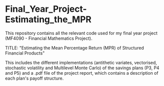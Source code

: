 # Final_Year_Project-Estimating_the_MPR
This repository contains all the relevant code used for my final year project (MF4090 - Financial Mathematics Project).

TITLE: "Estimating the Mean Percentage Return (MPR) of Structured Financial Products"

This includes the different implementations (antithetic variates, vectorised, stochastic volatility and Multilevel Monte Carlo) of the savings plans (P3, P4 and P5) and a .pdf file of the project report, which contains a description of each plan's payoff structure.
